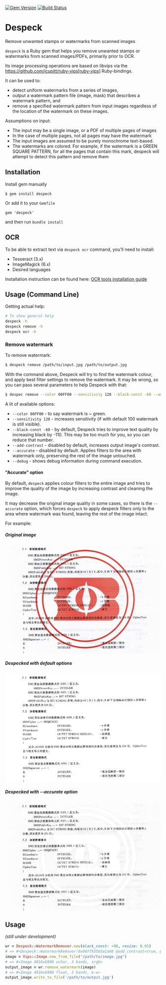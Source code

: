 [![Gem Version](https://badge.fury.io/rb/despeck.svg)](https://badge.fury.io/rb/despeck)
[![Build Status](https://travis-ci.org/riboseinc/despeck.svg?branch=master)](https://travis-ci.org/riboseinc/despeck)

# Despeck

Remove unwanted stamps or watermarks from scanned images

`despeck` is a Ruby gem that helps you remove unwanted stamps or watermarks from
scanned images/PDFs, primarily prior to OCR.

Its image processing operations are based on libvips via the
https://github.com/jcupitt/ruby-vips[ruby-vips] Ruby-bindings.

It can be used to:

* detect uniform watermarks from a series of images,
* output a watermark pattern file (image, mask) that describes a watermark pattern, and
* remove a specified watermark pattern from input images regardless of the
  location of the watermark on these images.

Assumptions on input:

* The input may be a single image, or a PDF of multiple pages of images
* In the case of multiple pages, not all pages may have the watermark
* The input images are assumed to be purely monochrome text-based.
* The watermarks are colored. For example, if the watermark is a GREEN SQUARE PATTERN, for all
  the pages that contain this mark, despeck will attempt to detect this pattern
  and remove them

## Installation

Install gem manually

```
$ gem install despeck
```

Or add it to your `Gemfile`

```
gem 'despeck'
```

and then run `bundle install`

## OCR

To be able to extract text via `despeck ocr` command, you'll need to install:

* Tesseract (3.x)
* ImageMagick (6.x)
* Desired languages

Installation instruction can be found here: [OCR tools installation guide](./OCR.md)

## Usage (Command Line)

Getting actual help:

```sh
# To show general help
despeck -h
despeck remove -h
despeck ocr -h
```

### Remove watermark

To remove watermark:

```sh
$ despeck remove /path/to/input.jpg /path/to/output.jpg
```

With the command above, Despeck will try to find the watermark colour, and apply best filter settings to remove the watermark. It may be wrong, so you can pass several parameters to help Despeck with that:

```sh
$ despec remove --color 00FF00 --sensitivity 120 --black-const -60 --add-contrast /path/to/input.pdf /path/to/output.pdf
```

A lit of available options:

* `--color 00FF00` - to say watermark is ~ green.
* `--sensitivity 120` - increases sensitivity (if with default 100 watermark is still visible).
* `--black-const -60` - by default, Despeck tries to improve text quality by increasing black by -110. This may be too much for you, so you can reduce that number.
* `--add-contrast` - disabled by default, increases output image's contrast.
* `--accurate` - disabled by default. Applies filters to the area with watermark only, preserving the rest of the image untouched.
* `--debug` - shows debug information during command execution.

#### "Accurate" option

By default, `despeck` applies colour filters to the entire image and tries to improve the quality of the image by increasing contrast and cleaning the image.

It may decrease the original image quality in some cases, so there is the `--accurate` option, which forces `despeck` to apply despeck filters only to the area where watermark was found, leaving the rest of the image intact.

For example:

##### Original image
![Original image](readme_images/watermarked.jpg)
##### Despecked with default options
![Despecked with defaults](readme_images/defaults.jpg)
##### Despecked with --accurate option
![Despecked with --accurate option](readme_images/accurate.jpg)

## Usage

*(still under development)*

```ruby
wr = Despeck::WatermarkRemover.new(black_const: -90, resize: 0.01)
# => #<Despeck::WatermarkRemover:0x007f935b5a1a68 @add_contrast=true, @black_const=-110, @watermark_color=nil, @resize=0.1, @sensitivity=100>
image = Vips::Image.new_from_file("/path/to/image.jpg")
# => #<Image 4816x6900 uchar, 3 bands, srgb>
output_image = wr.remove_watermark(image)
# => #<Image 4816x6900 float, 3 bands, b-w>
output_image.write_to_file('/path/to/output.jpg')
```
